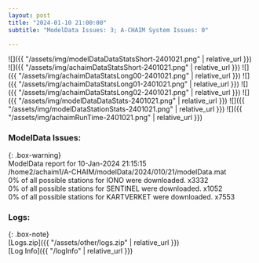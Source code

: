 ```yaml
---
layout: post
title: "2024-01-10 21:00:00"
subtitle: "ModelData Issues: 3; A-CHAIM System Issues: 0"

---
```


![]({{ "/assets/img/modelDataDataStatsShort-2401021.png" | relative_url }})
![]({{ "/assets/img/achaimDataStatsShort-2401021.png" | relative_url }})
![]({{ "/assets/img/achaimDataStatsLong00-2401021.png" | relative_url }})
![]({{ "/assets/img/achaimDataStatsLong01-2401021.png" | relative_url }})
![]({{ "/assets/img/achaimDataStatsLong02-2401021.png" | relative_url }})
![]({{ "/assets/img/modelDataDataStats-2401021.png" | relative_url }})
![]({{ "/assets/img/modelDataStationStats-2401021.png" | relative_url }})
![]({{ "/assets/img/achaimRunTime-2401021.png" | relative_url }})


### ModelData Issues:  
  
{: .box-warning}  
 ModelData report for 10-Jan-2024 21:15:15   
 /home2/achaim1/A-CHAIM/modelData/2024/010/21/modelData.mat   
 0% of all possible stations for IONO were downloaded. x3332   
 0% of all possible stations for SENTINEL were downloaded. x1052   
 0% of all possible stations for KARTVERKET were downloaded. x7553   
  


### Logs:  
  
{: .box-note}  
[Logs.zip]({{ "/assets/other/logs.zip" | relative_url }})  
[Log Info]({{ "/logInfo" | relative_url }})  
